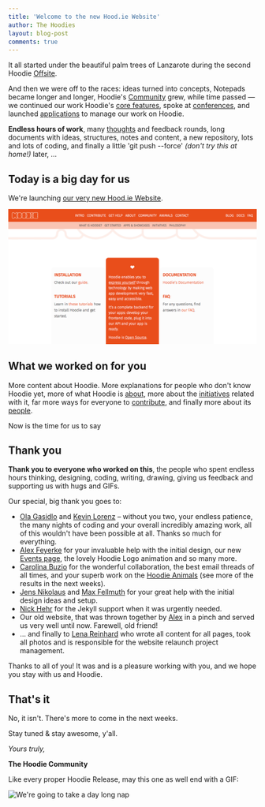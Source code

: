 ```yaml
---
title: 'Welcome to the new Hood.ie Website'
author: The Hoodies
layout: blog-post
comments: true
---
```


It all started under the beautiful palm trees of Lanzarote during the second Hoodie [Offsite](/blog/here-comes-the-sun-here-comes-the-hoodies-hoodie-offsite-2.html).

And then we were off to the races: ideas turned into concepts, Notepads became longer and longer, Hoodie's [Community](/Community) grew, while time passed — we continued our work Hoodie's [core features](/intro), spoke at [conferences](/events), and launched [applications](/initiatives#tools) to manage our work on Hoodie.

**Endless hours of work**, many [thoughts](/blog/announcement-a-new-website-for-hoodie.html) and feedback rounds, long documents with ideas, structures, notes and content, a new repository, lots and lots of coding, and finally a little 'git push --force' *(don't try this at home!)* later, …

## Today is a big day for us

We're launching [our very new Hood.ie Website](/).

![Hood.ie Website Relaunch](/blog/images/201411/hoodie-screenshot-relaunch.png)

## What we worked on for you

More content about Hoodie. More explanations for people who don't know Hoodie yet, more of what Hoodie is [about](/about), more about the [initiatives](/initiatives) related with it, far more ways for everyone to [contribute](/contribute), and finally more about its [people](/community).

Now is the time for us to say

## Thank you

**Thank you to everyone who worked on this**, the people who spent endless hours thinking, designing, coding, writing, drawing, giving us feedback and supporting us with hugs and GIFs.

Our special, big thank you goes to:

- [Ola Gasidlo](/community#ola-gasidlo) and [Kevin Lorenz](/community#kevin-lorenz) – without you two, your endless patience, the many nights of coding and your overall incredibly amazing work, all of this wouldn't have been possible at all. Thanks so much for everything.
- [Alex Feyerke](/community#alex-feyerke) for your invaluable help with the initial design, our new [Events page](/events), the lovely Hoodie Logo animation and so many more.
- [Carolina Buzio](/community#carolina-buzio) for the wonderful collaboration, the best email threads of all times, and your superb work on the [Hoodie Animals](/animals) (see more of the results in the next weeks).
- [Jens Nikolaus](http://twitter.com/jensnikolaus) and [Max Fellmuth](http://twitter.com/maxfell) for your great help with the initial design ideas and setup.
- [Nick Hehr](http://twitter.com/hipsterbrown) for the Jekyll support when it was urgently needed.
- Our old website, that was thrown together by [Alex](/community#alex-feyerke) in a pinch and served us very well until now. Farewell, old friend!
- … and finally to [Lena Reinhard](/community#lena-reinhard) who wrote all content for all pages, took all photos and is responsible for the website relaunch project management.

Thanks to all of you! It was and is a pleasure working with you, and we hope you stay with us and Hoodie.

## That's it

No, it isn't. There's more to come in the next weeks.

Stay tuned & stay awesome, y'all.

*Yours truly,*

**The Hoodie Community**


Like every proper Hoodie Release, may this one as well end with a GIF:

![We're going to take a day long nap](http://gifstumblr.com/images/im-going-to-take-a-day-long-nap_710.gif)
